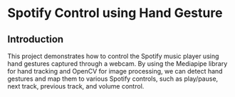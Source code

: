 # Spotify Control using Hand Gesture

## Introduction
This project demonstrates how to control the Spotify music player using hand gestures captured through a webcam. By using the Mediapipe library for hand tracking and OpenCV for image processing, we can detect hand gestures and map them to various Spotify controls, such as play/pause, next track, previous track, and volume control.
